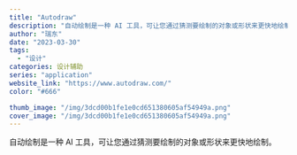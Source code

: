 ```yaml
---
title: "Autodraw"
description: "自动绘制是一种 AI 工具，可让您通过猜测要绘制的对象或形状来更快地绘制。 "
author: "瑞东"
date: "2023-03-30"
tags:
  - "设计"
categories: 设计辅助
series: "application"
website_link: "https://www.autodraw.com/"
color: "#666"

thumb_image: "/img/3dcd00b1fe1e0cd651380605af54949a.png"
cover_image: "/img/3dcd00b1fe1e0cd651380605af54949a.png"
---
```


自动绘制是一种 AI 工具，可让您通过猜测要绘制的对象或形状来更快地绘制。 